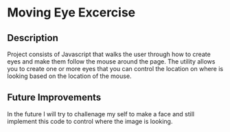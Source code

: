 <h1>Moving Eye Excercise</h1>

<h2>Description</h2>
Project consists of Javascript that walks the user through how to create eyes and make them follow the mouse around the page. The utility allows you to create one or more eyes that you can control the location on where is looking based on the location of the mouse. 
<br />


<h2>Future Improvements</h2>
In the future I will try to challenage my self to make a face and still implement this code to control where the image is looking.
<br />

<!--
 ```diff
- text in red
+ text in green
! text in orange
# text in gray
@@ text in purple (and bold)@@
```
--!>
